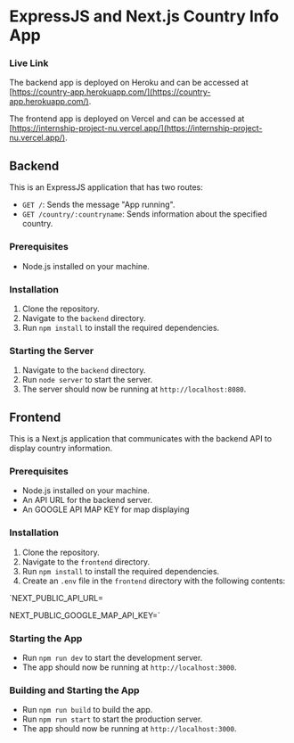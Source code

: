 # ExpressJS and Next.js Country Info App

### Live Link

The backend app is deployed on Heroku and can be accessed at [https://country-app.herokuapp.com/](https://country-app.herokuapp.com/).

The frontend app is deployed on Vercel and can be accessed at [https://internship-project-nu.vercel.app/](https://internship-project-nu.vercel.app/).

## Backend

This is an ExpressJS application that has two routes:

-   `GET /`: Sends the message "App running".
-   `GET /country/:countryname`: Sends information about the specified country.

### Prerequisites

-   Node.js installed on your machine.

### Installation

1.  Clone the repository.
2.  Navigate to the `backend` directory.
3.  Run `npm install` to install the required dependencies.

### Starting the Server

1.  Navigate to the `backend` directory.
2.  Run `node server` to start the server.
3.  The server should now be running at `http://localhost:8080`.


## Frontend

This is a Next.js application that communicates with the backend API to display country information.

### Prerequisites

-   Node.js installed on your machine.
-   An API URL for the backend server.
-   An GOOGLE API MAP KEY for map displaying

### Installation

1.  Clone the repository.
2.  Navigate to the `frontend` directory.
3.  Run `npm install` to install the required dependencies.
4.  Create an `.env` file in the `frontend` directory with the following contents:
    
`NEXT_PUBLIC_API_URL=<backend API URL>

NEXT_PUBLIC_GOOGLE_MAP_API_KEY=<Google Maps API Key>` 
    

### Starting the App

-   Run `npm run dev` to start the development server.
-   The app should now be running at `http://localhost:3000`.

### Building and Starting the App

-   Run `npm run build` to build the app.
-   Run `npm run start` to start the production server.
-   The app should now be running at `http://localhost:3000`.


